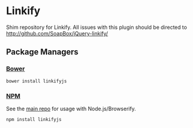 Linkify
=======

Shim repository for Linkify. All issues with this plugin should be directed to http://github.com/SoapBox/jQuery-linkify/

Package Managers
----------------

### [Bower](http://bower.io/)

```
bower install linkifyjs
```

### [NPM](https://npmjs.com/)

See the [main repo](https://github.com/SoapBox/jQuery-linkify/blob/master/README.md) for usage with Node.js/Browserify.

```
npm install linkifyjs
```

